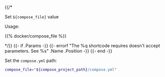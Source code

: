 {{/*

Set `${compose_file}` value

Usage:

{{% docker/compose_file %}}

*/}}
{{- if .Params -}}
  {{-
    errorf
    "The %q shortcode requires doesn't accept parameters. See %s"
    .Name .Position
  -}}
{{- end -}}

Set the `compose.yml` path:

```bash
compose_file="${compose_project_path}/compose.yml"
```
